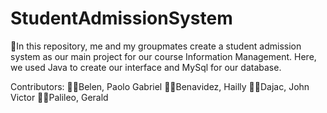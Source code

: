 # StudentAdmissionSystem
🚀In this repository, me and my groupmates create a student admission system as our main project for our course Information Management. Here, we used Java to create our interface and MySql for our database.

Contributors:
👨‍💻Belen, Paolo Gabriel
👨‍💻Benavidez, Hailly
👨‍💻Dajac, John Victor
👨‍💻Palileo, Gerald
